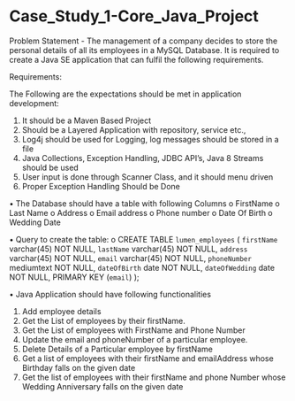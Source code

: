 # Case_Study_1-Core_Java_Project

Problem Statement - The management of a company decides to store the personal details of all its employees in a MySQL Database. It is required to create a Java SE application that can fulfil the following requirements.

Requirements:

The Following are the expectations should be met in application development:
1.	It should be a Maven Based Project
2.	Should be a Layered Application with repository, service etc.,
3.	Log4j should be used for Logging, log messages should be stored in a file
4.	Java Collections, Exception Handling, JDBC API’s, Java 8 Streams should be used
5.	User input is done through Scanner Class, and it should menu driven
6.	Proper Exception Handling Should be Done

•	The Database should have a table with following Columns
  o	FirstName
  o	Last Name
  o	Address
  o	Email address
  o	Phone number
  o	Date Of Birth
  o	Wedding Date

• Query to create the table:
  o CREATE TABLE `lumen_employees` (
      `firstName` varchar(45) NOT NULL,
      `lastName` varchar(45) NOT NULL,
      `address` varchar(45) NOT NULL,
      `email` varchar(45) NOT NULL,
      `phoneNumber` mediumtext NOT NULL,
      `dateOfBirth` date NOT NULL,
      `dateOfWedding` date NOT NULL,
      PRIMARY KEY (`email`)
    );

  
•	Java Application should have following functionalities
  1.	Add employee details
  2.	Get the List of employees by their firstName.
  3.	Get the List of employees with FirstName and Phone Number
  4.	Update the email and phoneNumber of a particular employee.
  5.	Delete Details of a Particular employee by firstName
  6.	Get a list of employees with their firstName and emailAddress whose Birthday falls on the given date
  7.	Get the list of employees with their firstName and phone Number whose Wedding Anniversary falls on the given date

